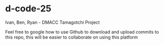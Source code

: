 # d-code-25
Ivan, Ben, Ryan - DMACC Tamagotchi Project

Feel free to google how to use Github to download and upload commits to this repo, this will be easier to collaborate on using this platform
